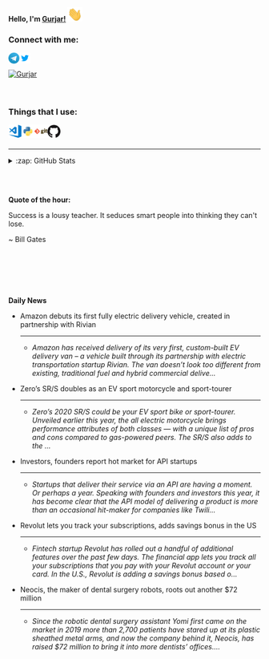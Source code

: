 #### Hello, I'm [Gurjar!](https://GurjarKing.github.io) <img src="https://raw.githubusercontent.com/ABSphreak/ABSphreak/master/gifs/Hi.gif" width="30px"></h2>


### Connect with me:

[<img align="left" alt="Gurjar | Telegram" width="22px" src="https://raw.githubusercontent.com/github/explore/80688e429a7d4ef2fca1e82350fe8e3517d3494d/topics/telegram/telegram.png" />][Telegram]
[<img align="left" alt="Gurjar | Twitter" width="22px" src="https://raw.githubusercontent.com/github/explore/80688e429a7d4ef2fca1e82350fe8e3517d3494d/topics/twitter/twitter.png" />][Twitter]
<br >
<br >
<a href="https://github.com/GurjarKing"><img src="https://komarev.com/ghpvc/?username=GurjarKing" alt="Gurjar" /></a> <br />
<br />
<br />
<!-- <br >

![](https://visitor-badge.glitch.me/badge?page_id=GurjarKing)

<br /> -->

### Things that I use:

[<img align="left" alt="Visual Studio Code" width="26px" src="https://raw.githubusercontent.com/github/explore/80688e429a7d4ef2fca1e82350fe8e3517d3494d/topics/visual-studio-code/visual-studio-code.png" />][VSCode]
[<img align="left" alt="Python" width="26px" src="https://raw.githubusercontent.com/github/explore/80688e429a7d4ef2fca1e82350fe8e3517d3494d/topics/python/python.png" />][Python]
[<img align="left" alt="Git" width="26px" src="https://raw.githubusercontent.com/github/explore/80688e429a7d4ef2fca1e82350fe8e3517d3494d/topics/git/git.png" />][Git]
[<img align="left" alt="GitHub" width="26px" src="https://raw.githubusercontent.com/github/explore/78df643247d429f6cc873026c0622819ad797942/topics/github/github.png" />][Github]

<br />
<br />

---
<details>
  <summary>:zap: GitHub Stats</summary>

<img align="left" alt="Gurjar's Github Stats" src="https://github-readme-stats.vercel.app/api?username=GurjarKing&show_icons=true&hide_border=true&count_private=true&include_all_commit=true&theme=algolia" />

</details>

<!-- ### 🔔 My latest tweet
<a href="https://twitter.com/Gurjar_King43" target="_blank">
	<img src="https://github.com/GurjarKing/GurjarKing/raw/master/tweet.png" width="70%" align="center" alt="Click to view on Twitter" title="My latest tweet, as an image"/>
</a> -->
<br>

<pre>

</pre>

**Quote of the hour:**

Success is a lousy teacher. It seduces smart people into thinking they can't lose.

~ Bill Gates
<pre>

</pre>
<br>
<pre>


</pre>
<strong>Daily News</strong>
  
  - Amazon debuts its first fully electric delivery vehicle, created in partnership with Rivian
     <hr/>
     
      - *Amazon has received delivery of its very first, custom-built EV delivery van – a vehicle built through its partnership with electric transportation startup Rivian. The van doesn’t look too different from existing, traditional fuel and hybrid commercial delive…*
     
  - Zero’s SR/S doubles as an EV sport motorcycle and sport-tourer
      <hr/>
      
      - *Zero’s 2020 SR/S could be your EV sport bike or sport-tourer. Unveiled earlier this year, the all electric motorcycle brings performance attributes of both classes — with a unique list of pros and cons compared to gas-powered peers. The SR/S also adds to the …*
      
  - Investors, founders report hot market for API startups
      <hr/>
      
      - *Startups that deliver their service via an API are having a moment. Or perhaps a year. Speaking with founders and investors this year, it has become clear that the API model of delivering a product is more than an occasional hit-maker for companies like Twili…*
      
  - Revolut lets you track your subscriptions, adds savings bonus in the US
      <hr/>
      
      - *Fintech startup Revolut has rolled out a handful of additional features over the past few days. The financial app lets you track all your subscriptions that you pay with your Revolut account or your card. In the U.S., Revolut is adding a savings bonus based o…*
       
  - Neocis, the maker of dental surgery robots, roots out another $72 million
      <hr/>
       
       - *Since the robotic dental surgery assistant Yomi first came on the market in 2019 more than 2,700 patients have stared up at its plastic sheathed metal arms, and now the company behind it, Neocis, has raised $72 million to bring it into more dentists’ offices.…*
      

<br />

[VSCode]: https://code.visualstudio.com/
[Python]: https://www.python.org/
[Git]: https://git-scm.com/
[Github]: https://github.com/
[Telegram]: https://t.me/Gurjar_King/
[Twitter]: https://twitter.com/Gurjar_King43/

